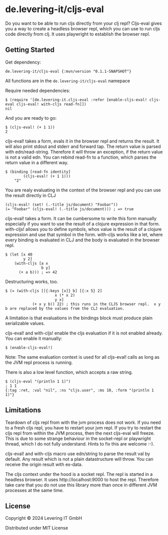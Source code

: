 # de.levering-it/cljs-eval



Do you want to be able to run cljs directly from your clj repl?
Cljs-eval gives you a way to create a headless browser repl, which you can use to
run cljs code directly from clj. It uses playwright to establish the browser repl.

## Getting Started

Get dependency:

    de.levering-it/cljs-eval {:mvn/version "0.1.1-SNAPSHOT"}

All functions are in the `de.levering-it/cljs-eval` namepace

Require needed dependencies:

    $ (require '[de.levering-it.cljs-eval :refer [enable-cljs-eval! cljs-eval cljs-eval! with-cljs read-fn]])
    nil

And you are ready to go:

    $ (cljs-eval! (+ 1 1))
    2

cljs-eval! takes a form, evals it in the browser repl and returns the result.
It will also print stdout and stderr and forward tap.
The return value is parsed with edn/read-string. Therefore it will throw an exception, if the return value is not a valid edn. You can rebind read-fn to a function, which parses the return value in a different way.

    $ (binding [read-fn identity]
            (cljs-eval! (+ 1 1)))
        "2"

You are realy evaluating in the context of the browser repl and you can use the result directly in CLJ

    (cljs-eval! (set! (.-title js/document) "Foobar"))
    (= "Foobar" (cljs-eval! (.-title js/document))) ; => true

cljs-eval! takes a form. It can be cumbersome to write this form manually especially if you want to use the result of a clojure expression in that form.
with-cljs! allows you to define symbols, whos value is the result of a clojure expression and use that symbol in the form. with-cljs works like a let, where every binding is evaluated in CLJ and the body is evaluated in the browser repl.

    $ (let [x 40
            y 2]
        (with-cljs [a x
                    b y]
          (+ a b))) ; => 42

Destructuring works, too.

    $ (= (with-cljs [[{:keys [x]} b] [{:x 5} 2]
                          x (* x 2)
                          y x]
                (+ x y b)) 22) ; this runs in the CLJS browser repl.  x y b are replaced by the values from the CLJ evaluation.

A limitation is that evaluations in the bindings block must produce plain serializable values.

cljs-eval! and with-cljs! enable the cljs evaluation if it is not enabled already.
You can enable it manually:

    $ (enable-cljs-eval!)

Note: The same evaluation context is used for all cljs-eval! calls as long as the JVM repl process is running.

There is also a low level function, which accepts a raw string.

    $ (cljs-eval "(println 1 1)")
    ; 1 1
    {:tag :ret, :val "nil", :ns "cljs.user", :ms 10, :form "(println 1 1)"}


## Limitations

Teardown of cljs repl from with the jvm process does not work. If you need to a fresh cljs repl, you have to restart your jvm repl. If you try to restart the cljs repl from within
the JVM process, then the next cljs-eval will freeze. This is due to some strange behaviour in the socket-repl or playwright thread, which I do not fully understand. Hints to fix this are
welcome :-).

cljs-eval! and with-cljs macro use edn/string to parse the result val by default. Any result which is not a plain datastructure will throw. You can
receive the origin result with ex-data.

The cljs context under the hood is a socket repl. The repl is started in a headless browser. It uses http://localhost:9000 to host the repl. Therefore take care that you do not use this library more than once in different JVM processes at the same time.

## License

Copyright © 2024 Levering IT GmbH

Distributed under MIT License
